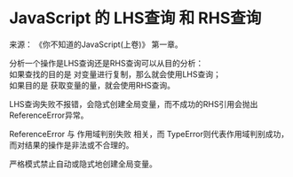 # JavaScript 的 LHS查询 和 RHS查询

来源： 《你不知道的JavaScript(上卷)》 第一章。

分析一个操作是LHS查询还是RHS查询可以从目的分析：  
如果查找的目的是 对变量进行复制，那么就会使用LHS查询；  
如果目的是 获取变量的量，就会使用RHS查询。

LHS查询失败不报错，会隐式创建全局变量，而不成功的RHS引用会抛出ReferenceError异常。

ReferenceError 与 作用域判别失败 相关，而 TypeError则代表作用域判别成功，而对结果的操作是非法或不合理的。

严格模式禁止自动或隐式地创建全局变量。

